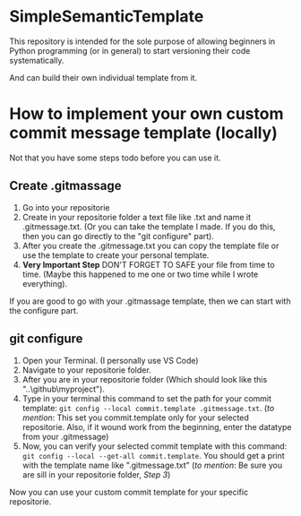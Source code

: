 # SimpleSemanticTemplate
This repository is intended for the sole purpose of allowing beginners in Python programming (or in general) to start versioning their code systematically.

And can build their own individual template from it.


# How to implement your own custom commit message template (locally)

  Not that you have some steps todo before you can use it.

## Create .gitmassage
  
  1. Go into your repositorie
  2. Create in your repositorie folder a text file like .txt and name it .gitmessage.txt. (Or you can take the template I made. If you do this, then you can go directly to the "git configure" part).
  3. After you create the .gitmessage.txt you can copy the template file or use the template to create your personal template.
  4. **Very Important Step** DON'T FORGET TO SAFE your file from time to time. (Maybe this happened to me one or two time while I wrote everything).

  If you are good to go with your .gitmassage template, then we can start with the configure part.

## git configure

  1. Open your Terminal. (I personally use VS Code)
  2. Navigate to your repositorie folder.
  3. After you are in your repositorie folder (Which should look like this "..\github\myproject").
  4. Type in your terminal this command to set the path for your commit template: `git config --local commit.template .gitmessage.txt`.
     (*to mention*: This set you commit.template only for your selected repositorie. Also, if it wound work from the beginning, enter the datatype from your .gitmessage)
  5. Now, you can verify your selected commit template with this command: `git config --local --get-all commit.template`. You should get a print with the template name like ".gitmessage.txt"
     (*to mention*: Be sure you are sill in your repositorie folder, *Step 3*)

  Now you can use your custom commit template for your specific repositorie.
